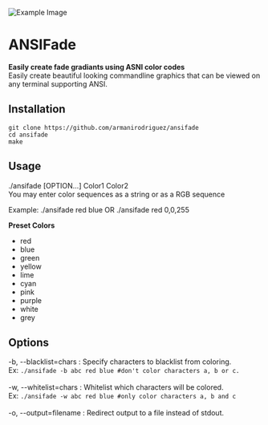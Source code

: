 
![Example Image](https://i.imgur.com/dljRSkf.png)
# ANSIFade
**Easily create fade gradiants using ASNI color codes**<br>
Easily create
beautiful looking commandline graphics that can be viewed on any terminal
supporting ANSI.


## Installation<br>
```
git clone https://github.com/armanirodriguez/ansifade
cd ansifade
make
```

## Usage<br>
./ansifade [OPTION...] Color1 Color2<br>
You may enter color sequences as a string or as a RGB sequence<br>

Example: ./ansifade red blue OR ./ansifade red 0,0,255

**Preset Colors**
* red
* blue
* green
* yellow
* lime
* cyan
* pink
* purple
* white
* grey

## Options<br>
  -b, --blacklist=chars : Specify characters to blacklist from coloring. <br>Ex: `./ansifade -b abc red blue #don't color characters a, b or c.`<br><br>
  -w, --whitelist=chars : Whitelist which characters will be colored. <br>Ex: `./ansifade -w abc red blue #only color characters a, b and c`<br><br>
  -o, --output=filename : Redirect output to a file instead of stdout.<br>

